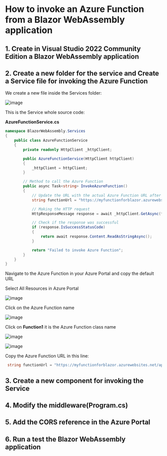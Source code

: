 # How to invoke an Azure Function from a Blazor WebAssembly application

## 1. Create in Visual Studio 2022 Community Edition a Blazor WebAssembly application



## 2. Create a new folder for the service and Create a Service file for invoking the Azure Function

We create a new file inside the Services folder:

![image](https://github.com/user-attachments/assets/706eddfe-84b9-40b9-9ecb-4115b6920488)

This is the Service whole source code:

**AzureFunctionService.cs**

```csharp
namespace BlazorWebAssembly.Services
{
    public class AzureFunctionService
    {
        private readonly HttpClient _httpClient;

        public AzureFunctionService(HttpClient httpClient)
        {
            _httpClient = httpClient;
        }

        // Method to call the Azure Function
        public async Task<string> InvokeAzureFunction()
        {
            // Update the URL with the actual Azure Function URL after deployment
            string functionUrl = "https://myfunctionforblazor.azurewebsites.net/api/Function1?code=YUKb4eMSrWqeFw2lxL0XJUzUgBfIw3Gh-pVTeELRtym8AzFuThTRwQ%3D%3D";

            // Making the HTTP request
            HttpResponseMessage response = await _httpClient.GetAsync(functionUrl);

            // Check if the response was successful
            if (response.IsSuccessStatusCode)
            {
                return await response.Content.ReadAsStringAsync();
            }

            return "Failed to invoke Azure Function";
        }
    }
}
```

Navigate to the Azure Function in your Azure Portal and copy the default URL

Select All Resources in Azure Portal

![image](https://github.com/user-attachments/assets/f97f05af-e1af-4a60-811e-772195236692)

Click on the Azure Function name

![image](https://github.com/user-attachments/assets/8c772241-6af9-4655-8891-d250327aeda2)

Click on **Function1** it is the Azure Function class name

![image](https://github.com/user-attachments/assets/0ffc88cb-891c-4b45-9712-1c42b04ef768)

![image](https://github.com/user-attachments/assets/9bb97778-bc93-46e4-a826-17988d205633)

Copy the Azure Function URL in this line:

```csharp
 string functionUrl = "https://myfunctionforblazor.azurewebsites.net/api/Function1?code=YUKb4eMSrWqeFw2lxL0XJUzUgBfIw3Gh-pVTeELRtym8AzFuThTRwQ%3D%3D";
```

## 3. Create a new component for invoking the Service



## 4. Modify the middleware(Program.cs)



## 5. Add the CORS reference in the Azure Portal



## 6. Run a test the Blazor WebAssembly application
